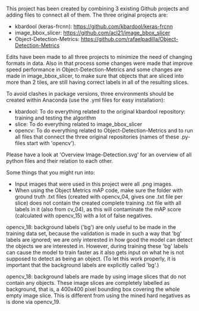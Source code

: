 This project has been created by combining 3 existing Github projects and adding files to connect all of them. The three original projects are:
- kbardool (keras-frcnn): https://github.com/kbardool/keras-frcnn
- image_bbox_slicer: https://github.com/acl21/image_bbox_slicer
- Object-Detection-Metrics: https://github.com/rafaelpadilla/Object-Detection-Metrics

Edits have been made to all three projects to minimize the need of changing formats in data. Also in that process some changes were made that improve speed performance in Object-Detection-Metrics and some changes are made in image_bbox_slicer, to make sure that objects that are sliced into more than 2 tiles, are still having correct labels in all of the resulting slices. 

To avoid clashes in package versions, three environments should be created within Anaconda (use the .yml files for easy installation):
- kbardool: To do everything related to the original kbardool repository: training and testing the algorithm
- slice: To do everything related to image_bbox_slicer
- opencv: To do everything related to Object-Detection-Metrics and to run all files that connect the three original repositories (names of these .py-files start with 'opencv').

Please have a look at 'Overview Image-Detection.svg' for an overview of all python files and their relation to each other.

Some things that you might run into:
- Input images that were used in this project were all .png images. 
- When using the Object Metrics mAP code, make sure the folder with ground truth .txt files (created with opencv_04, gives one .txt file per slice) does not contain the created complete training .txt file with all labels in it (also from cv_04), as this will contaminate the mAP score (calculated with opencv_15) with a lot of false negatives.

opencv_18: background labels ('bg') are only useful to be made in the training data set, because the validation is made in such a way that 'bg' labels are ignored; we are only interested in how good the model can detect the objects we are interested in. However, during training these 'bg' labels can cause the model to train faster as it also gets input on what he is not supposed to detect as being an object. (To let this work properly, it is important that the background labels are explicitly called 'bg'.)

opencv_18: background labels are made by using image slices that do not contain any objects. These image slices are completely labelled as background, that is, a 400x400 pixel bounding box covering the whole empty image slice. This is different from using the mined hard negatives as is done via opencv_19.
